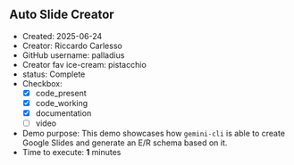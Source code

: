 ## Auto Slide Creator

* Created: 2025-06-24
* Creator: Riccardo Carlesso
* GitHub username: palladius
* Creator fav ice-cream: pistacchio 
* status: Complete
* Checkbox:
    * [X] code_present
    * [X] code_working
    * [X] documentation
    * [ ] video
* Demo purpose: This demo showcases how `gemini-cli` is able to create Google Slides and generate an E/R schema based on it.
* Time to execute: **1** minutes
